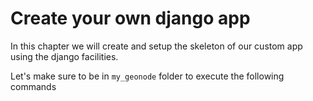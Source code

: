 # Create your own django app

In this chapter we will create and setup the skeleton of our custom app using the django facilities.

Let's make sure to be in `my_geonode` folder to execute the following commands
